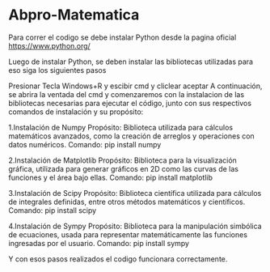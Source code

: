 # Abpro-Matematica

Para correr el codigo se debe instalar Python desde la pagina oficial
https://www.python.org/

Luego de instalar Python, se deben instalar las bibliotecas utilizadas para eso siga los siguientes pasos


Presionar Tecla Windows+R y escibir cmd y cliclear aceptar
A continuación, se abrira la ventada del cmd y comenzaremos con la instalacion de las  bibliotecas necesarias para ejecutar el código, junto con sus respectivos comandos de instalación y su propósito:


1.Instalación de Numpy
Propósito: Biblioteca utilizada para cálculos matemáticos avanzados, como la creación de arreglos y operaciones con datos numéricos.
Comando: pip install numpy


2.Instalación de Matplotlib
Propósito: Biblioteca para la visualización gráfica, utilizada para generar gráficos en 2D como las curvas de las funciones y el área bajo ellas.
Comando: pip install matplotlib


3.Instalación de Scipy
Propósito: Biblioteca científica utilizada para cálculos de integrales definidas, entre otros métodos matemáticos y científicos.
Comando: pip install scipy


4.Instalación de Sympy
Propósito: Biblioteca para la manipulación simbólica de ecuaciones, usada para representar matemáticamente las funciones ingresadas por el usuario.
Comando: pip install sympy


Y con esos pasos realizados el codigo funcionara correctamente.

